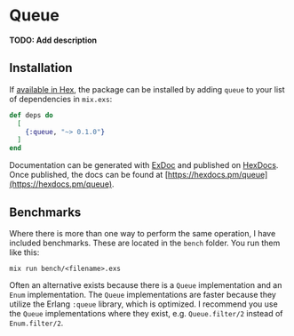# Queue

**TODO: Add description**

## Installation

If [available in Hex](https://hex.pm/docs/publish), the package can be installed
by adding `queue` to your list of dependencies in `mix.exs`:

```elixir
def deps do
  [
    {:queue, "~> 0.1.0"}
  ]
end
```

Documentation can be generated with [ExDoc](https://github.com/elixir-lang/ex_doc)
and published on [HexDocs](https://hexdocs.pm). Once published, the docs can
be found at [https://hexdocs.pm/queue](https://hexdocs.pm/queue).

## Benchmarks

Where there is more than one way to perform the same operation, I have included
benchmarks. These are located in the `bench` folder. You run them like this:

`mix run bench/<filename>.exs`

Often an alternative exists because there is a `Queue` implementation and an
`Enum` implementation. The `Queue` implementations are faster because they
utilize the Erlang `:queue` library, which is optimized. I recommend you use
the `Queue` implementations where they exist, e.g. `Queue.filter/2` instead of
`Enum.filter/2`.
